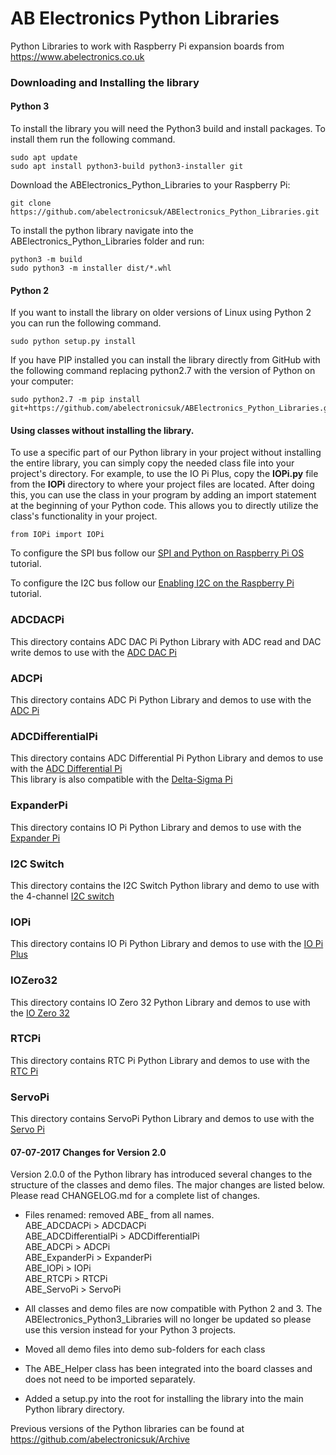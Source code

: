 AB Electronics Python Libraries
=====

Python Libraries to work with Raspberry Pi expansion boards from https://www.abelectronics.co.uk


### Downloading and Installing the library


#### Python 3

To install the library you will need the Python3 build and install packages. To install them run the following command.

```
sudo apt update
sudo apt install python3-build python3-installer git
```

Download the ABElectronics_Python_Libraries to your Raspberry Pi: 

```
git clone https://github.com/abelectronicsuk/ABElectronics_Python_Libraries.git
```

To install the python library navigate into the ABElectronics_Python_Libraries folder and run:  

```
python3 -m build
sudo python3 -m installer dist/*.whl
```


#### Python 2

If you want to install the library on older versions of Linux using Python 2 you can run the following command.

```
sudo python setup.py install
```

If you have PIP installed you can install the library directly from GitHub with the following command replacing python2.7 with the version of Python on your computer:

```
sudo python2.7 -m pip install git+https://github.com/abelectronicsuk/ABElectronics_Python_Libraries.git
```

#### Using classes without installing the library.

To use a specific part of our Python library in your project without installing the entire library, you can simply copy the needed class file into your project's directory. For example, to use the IO Pi Plus, copy the **IOPi.py** file from the **IOPi** directory to where your project files are located. After doing this, you can use the class in your program by adding an import statement at the beginning of your Python code. This allows you to directly utilize the class's functionality in your project.

```
from IOPi import IOPi
```

To configure the SPI bus follow our [SPI and Python on Raspberry Pi OS](https://www.abelectronics.co.uk/kb/article/2/spi-and-raspbian-linux-on-a-raspberry-pi) tutorial.

To configure the I2C bus follow our [Enabling I2C on the Raspberry Pi](https://www.abelectronics.co.uk/kb/article/1/i2c-part-2-enabling-i2c-on-the-raspberry-pi) tutorial.

### ADCDACPi
This directory contains ADC DAC Pi Python Library with ADC read and DAC write demos to use with the [ADC DAC Pi](https://www.abelectronics.co.uk/p/74/adc-dac-pi-zero)  
### ADCPi 
This directory contains ADC Pi Python Library  and demos to use with the [ADC Pi](https://www.abelectronics.co.uk/p/69/adc-pi)  
### ADCDifferentialPi 
This directory contains ADC Differential Pi Python Library and demos to use with the [ADC Differential Pi](https://www.abelectronics.co.uk/p/65/adc-differential-pi)  
This library is also compatible with the [Delta-Sigma Pi](https://www.abelectronics.co.uk/kb/article/1041/delta-sigma-pi)  
### ExpanderPi
This directory contains IO Pi Python Library  and demos to use with the [Expander Pi](https://www.abelectronics.co.uk/p/50/expander-pi)  
### I2C Switch  
This directory contains the I2C Switch Python library and demo to use with the 4-channel [I2C switch](https://www.abelectronics.co.uk/p/84/i2c-switch "I2C Switch")  
### IOPi
This directory contains IO Pi Python Library and demos to use with the [IO Pi Plus](https://www.abelectronics.co.uk/p/54/io-pi-plus)  
### IOZero32
This directory contains IO Zero 32 Python Library and demos to use with the [IO Zero 32](https://www.abelectronics.co.uk/p/86/io-zero-32)  
### RTCPi
This directory contains RTC Pi Python Library and demos to use with the [RTC Pi](https://www.abelectronics.co.uk/p/70/rtc-pi)  
### ServoPi
This directory contains ServoPi Python Library  and demos to use with the [Servo Pi](https://www.abelectronics.co.uk/p/72/servo-pwm-pi)  

#### 07-07-2017 Changes for Version 2.0

Version 2.0.0 of the Python library has introduced several changes to the structure of the classes and demo files.  The major changes are listed below.  Please read CHANGELOG.md for a complete list of changes.

* Files renamed: removed ABE_ from all names.  
ABE_ADCDACPi > ADCDACPi  
ABE_ADCDifferentialPi > ADCDifferentialPi  
ABE_ADCPi > ADCPi  
ABE_ExpanderPi > ExpanderPi  
ABE_IOPi > IOPi  
ABE_RTCPi > RTCPi  
ABE_ServoPi >  ServoPi

* All classes and demo files are now compatible with Python 2 and 3.  The ABElectronics_Python3_Libraries will no longer be updated so please use this version instead for your Python 3 projects.
* Moved all demo files into demo sub-folders for each class
* The ABE_Helper class has been integrated into the board classes and does not need to be imported separately.
* Added a setup.py into the root for installing the library into the main Python library directory.

Previous versions of the Python libraries can be found at https://github.com/abelectronicsuk/Archive
